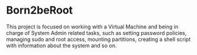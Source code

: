 # Born2beRoot

This project is focused on working with a Virtual Machine and being in charge of System Admin related tasks, such as setting password policies, managing sudo and root access, mounting partitions, creating a shell script with information about the system and so on.
